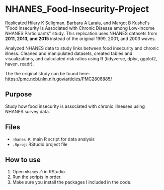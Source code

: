 # NHANES_Food-Insecurity-Project
Replicated Hilary K Seligman, Barbara A Laraia, and Margot B Kushel's "Food Insecurity Is Associated with Chronic Disease among Low-Income NHANES Participants" 
study. This replication uses NHANES datasets from **2011, 2013, and 2015** instead of the original 1999, 2001, and 2003 waves. 

Analyzed NHANES data to study links between food insecurity and chronic illness. Cleaned and manipulated datasets, created tables and visualizations, and calculated risk ratios using R (tidyverse, dplyr, ggplot2, haven, readr). 

The the original study can be found here: https://pmc.ncbi.nlm.nih.gov/articles/PMC2806885/

## Purpose
Study how food insecurity is associated with chronic illnesses using NHANES survey data.

## Files
- `nhanes.R`: main R script for data analysis
- `.Rproj`: RStudio project file

## How to use
1. Open `nhanes.R` in RStudio.
2. Run the scripts in order.
3. Make sure you install the packages I included in the code. 
